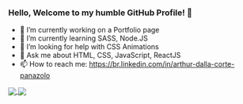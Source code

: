 

### Hello, Welcome to my humble GitHub Profile! 👋

- 🔭 I’m currently working on a Portfolio page
- 🌱 I’m currently learning SASS, Node.JS
- 🤔 I’m looking for help with CSS Animations
- 💬 Ask me about HTML, CSS, JavaScript, ReactJS
- 📫 How to reach me: https://br.linkedin.com/in/arthur-dalla-corte-panazolo


<a href="https://github.com/anuraghazra/github-readme-stats">
  <img align="center" src="https://github-readme-stats.vercel.app/api?username=nothingnothings&count_private=true&show_icons=true&include_all_commits=true&hide_border=true&hide_title=true" />
</a>
<a href="https://github.com/anuraghazra/github-readme-stats">
  <img align="center" src="https://github-readme-stats.vercel.app/api/top-langs/?username=nothingnothings&langs_count=3&hide_title=true&hide_border=true" />
</a>

